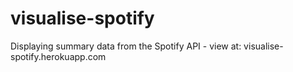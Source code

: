 # visualise-spotify
Displaying summary data from the Spotify API - view at: visualise-spotify.herokuapp.com
